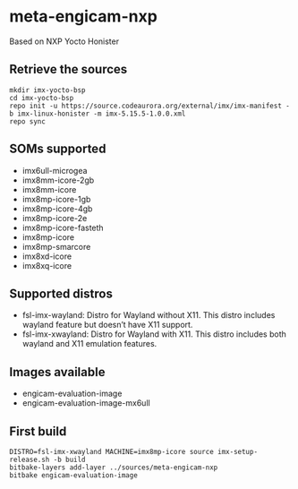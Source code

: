 
meta-engicam-nxp
================

Based on NXP Yocto Honister

Retrieve the sources
--------------------

```
mkdir imx-yocto-bsp
cd imx-yocto-bsp
repo init -u https://source.codeaurora.org/external/imx/imx-manifest -b imx-linux-honister -m imx-5.15.5-1.0.0.xml
repo sync
```

SOMs supported
--------------

- imx6ull-microgea
- imx8mm-icore-2gb
- imx8mm-icore
- imx8mp-icore-1gb
- imx8mp-icore-4gb
- imx8mp-icore-2e
- imx8mp-icore-fasteth
- imx8mp-icore
- imx8mp-smarcore
- imx8xd-icore
- imx8xq-icore

Supported distros
-----------------

- fsl-imx-wayland: Distro for Wayland without X11. This distro includes wayland feature but doesn’t have X11 support.
- fsl-imx-xwayland: Distro for Wayland with X11. This distro includes both wayland and X11 emulation features.

Images available
----------------

- engicam-evaluation-image
- engicam-evaluation-image-mx6ull

First build
-----------

```
DISTRO=fsl-imx-xwayland MACHINE=imx8mp-icore source imx-setup-release.sh -b build
bitbake-layers add-layer ../sources/meta-engicam-nxp
bitbake engicam-evaluation-image
```

